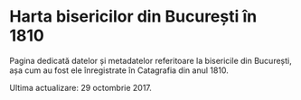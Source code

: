 # Harta bisericilor din București în 1810

Pagina dedicată datelor și metadatelor referitoare la bisericile din București, așa cum au fost ele înregistrate în Catagrafia din anul 1810.

Ultima actualizare: 29 octombrie 2017.
